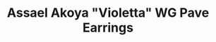 ---
title: Assael Akoya "Violetta" WG Pave Earrings
description: |
  The Violetta pave hook earrings are a classic addition to every woman's wardrobe.
specs: |
  Pair of Akoya Cultured Pearls 8.0 - 8.5mm, set in 18K White Gold with 56 Diamonds, .26 ctw.
images:
  - assael-akoya-violetta-wg-pave-earrings.jpg
category: Akoya
tags:
  - earrings
---